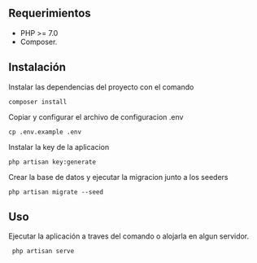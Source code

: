 ## Requerimientos

- PHP >= 7.0
- Composer.

## Instalación

Instalar las dependencias del proyecto con el comando

```
composer install
```

Copiar y configurar el archivo de configuracion .env

```
cp .env.example .env
```

Instalar la key de la aplicacion

```
php artisan key:generate
```

Crear la base de datos y ejecutar la migracion junto a los seeders

```
php artisan migrate --seed
```

## Uso

Ejecutar la aplicación a traves del comando o alojarla en algun servidor.

```
 php artisan serve
 ```
